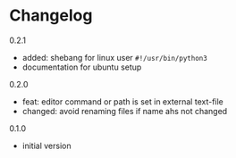# Changelog

0.2.1

- added: shebang for linux user `#!/usr/bin/python3`
- documentation for ubuntu setup

0.2.0

- feat: editor command or path is set in external text-file
- changed: avoid renaming files if name ahs not changed

0.1.0

- initial version
